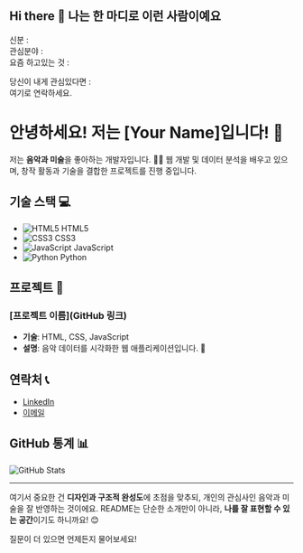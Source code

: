 ## Hi there 👋 나는 한 마디로 이런 사람이예요

신분 :  
관심분야 :  
요즘 하고있는 것 : 

당신이 내게 관심있다면 :  
여기로 연락하세요. 

# 안녕하세요! 저는 [Your Name]입니다! 👋

저는 **음악과 미술**을 좋아하는 개발자입니다. 🎨🎶
웹 개발 및 데이터 분석을 배우고 있으며, 창작 활동과 기술을 결합한 프로젝트를 진행 중입니다.

## 기술 스택 💻
- ![HTML5](https://img.shields.io/badge/-HTML5-FF5733?style=flat-square&logo=html5&logoColor=white) HTML5
- ![CSS3](https://img.shields.io/badge/-CSS3-0077B5?style=flat-square&logo=css3&logoColor=white) CSS3
- ![JavaScript](https://img.shields.io/badge/-JavaScript-F7DF1E?style=flat-square&logo=javascript&logoColor=white) JavaScript
- ![Python](https://img.shields.io/badge/-Python-3776AB?style=flat-square&logo=python&logoColor=white) Python

## 프로젝트 🔧
### [프로젝트 이름](GitHub 링크)
- **기술**: HTML, CSS, JavaScript
- **설명**: 음악 데이터를 시각화한 웹 애플리케이션입니다. 🎵

## 연락처 📞
- [LinkedIn](https://linkedin.com/in/yourname)
- [이메일](mailto:your.email@example.com)

## GitHub 통계 📊
![GitHub Stats](https://github-readme-stats.vercel.app/api?username=yourusername&show_icons=true&theme=radical)

---

여기서 중요한 건 **디자인과 구조적 완성도**에 초점을 맞추되, 개인의 관심사인 음악과 미술을 잘 반영하는 것이에요. README는 단순한 소개만이 아니라, **나를 잘 표현할 수 있는 공간**이기도 하니까요! 😊

질문이 더 있으면 언제든지 물어보세요!
















<!--
**haapie4576/haapie4576** is a ✨ _special_ ✨ repository because its `README.md` (this file) appears on your GitHub profile.

Here are some ideas to get you started:

- 🔭 I’m currently working on ...
- 🌱 I’m currently learning ...
- 👯 I’m looking to collaborate on ...
- 🤔 I’m looking for help with ...
- 💬 Ask me about ...
- 📫 How to reach me: ...
- 😄 Pronouns: ...
- ⚡ Fun fact: ...
-->
